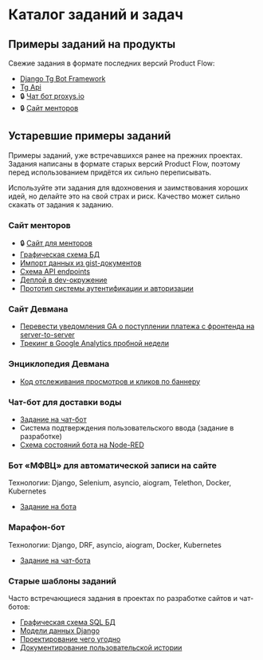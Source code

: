 # Каталог заданий и задач


## Примеры заданий на продукты

Свежие задания в формате последних версий Product Flow:

- [Django Tg Bot Framework](https://gitlab.levelupdev.ru/dvmn-open-source-dev-tools/django_tg_bot_framework)
- [Tg Api](https://gitlab.levelupdev.ru/dvmn-open-source-dev-tools/tg_api)
- 🔒 [Чат бот proxys.io](https://gitlab.levelupdev.ru/proxys-io/proxys-telegram-bot/)
- 🔒 [Сайт менторов](https://gitlab.levelupdev.ru/dvmn/lms/mentors/-/blob/main/product_docs/models.yaml)


## Устаревшие примеры заданий

Примеры заданий, уже встречавшихся ранее на прежних проектах. Задания написаны в формате старых версий Product Flow, поэтому перед использованием придётся их сильно переписывать.

Используйте эти задания для вдохновения и заимствования хороших идей, но делайте это на свой страх и риск. Качество может сильно скакать от задания к заданию.

### Сайт менторов

- 🔒 [Сайт для менторов](https://github.com/devmanorg/mentors/blob/main/product_docs/assignment.yaml)
- [Графическая схема БД](https://gist.github.com/savilard/c1bf33d7b5116b7b74ede01ce535493c)
- [Импорт данных из gist-документов](https://gist.github.com/multipassport/06df9f08a78c463086045b80dcaf0ede)
- [Схема API endpoints](https://gist.github.com/mukhametdinovigor/320cc8f221d054b44bf3e9cbe27e1169)
- [Деплой в dev-окружение](https://gist.github.com/multipassport/9755fe9f2c5c3470b89a0f0f5a184e4e)
- [Прототип системы аутентификации и авторизации](https://gist.github.com/mukhametdinovigor/b86aaadd2c358b8410f6483d230a0400)

### Сайт Девмана

- [Перевести уведомления GA о поступлении платежа с фронтенда на server-to-server](https://gist.github.com/pelid/eb532bebec35a3164f149480beee340d)
- [Трекинг в Google Analytics пробной недели](https://gist.github.com/Fiskless/64faae4d3ce1d6b29f166bd3c0e05a89)

### Энциклопедия Девмана

- [Код отслеживания просмотров и кликов по баннеру](https://gist.github.com/pelid/feea98cff321713b0c15dd05f00cf1f1)

### Чат-бот для доставки воды

- [Задание на чат-бот](https://gist.github.com/pelid/1e359675def9e816f2f0a468a537fb25)
- Система подтверждения пользовательского ввода (задание в разработке)
- [Схема состояний бота на Node-RED](https://gist.github.com/pelid/55cef07f7aef4de7e250afcf7194a2e9)

### Бот «МФВЦ» для автоматической записи на сайте

Технологии: Django, Selenium, asyncio, aiogram, Telethon, Docker, Kubernetes

- [Задание на бота](https://gitlab.levelupdev.ru/traineeship/mfvc-bot/-/blob/master/assignment.yaml)

### Марафон-бот

Технологии: Django, DRF, asyncio, aiogram, Docker, Kubernetes

- [Задание на чат-бота](https://gitlab.levelupdev.ru/traineeship/marathon-bot/-/blob/master/assignment.yaml)


### Старые шаблоны заданий

Часто встречающиеся задания в проектах по разработке сайтов и чат-ботов:

- [Графическая схема SQL БД](https://github.com/devmanorg/product-flow/blob/ee33068a317cf594e2866b3797b2a936010bb778/products/dvmn_org/sql-db-graphical-scheme/assignment.yaml)
- [Модели данных Django](https://github.com/devmanorg/product-flow/blob/ee33068a317cf594e2866b3797b2a936010bb778/products/dvmn_org/django_orm_models/assignment.yaml)
- [Проектирование чего угодно](https://github.com/devmanorg/product-flow/blob/ee33068a317cf594e2866b3797b2a936010bb778/framework/product/assignment.yaml)
- [Документирование пользовательской истории](https://github.com/devmanorg/product-flow/blob/ee33068a317cf594e2866b3797b2a936010bb778/products/dvmn_org/agile-user-story/assignment.yaml)

